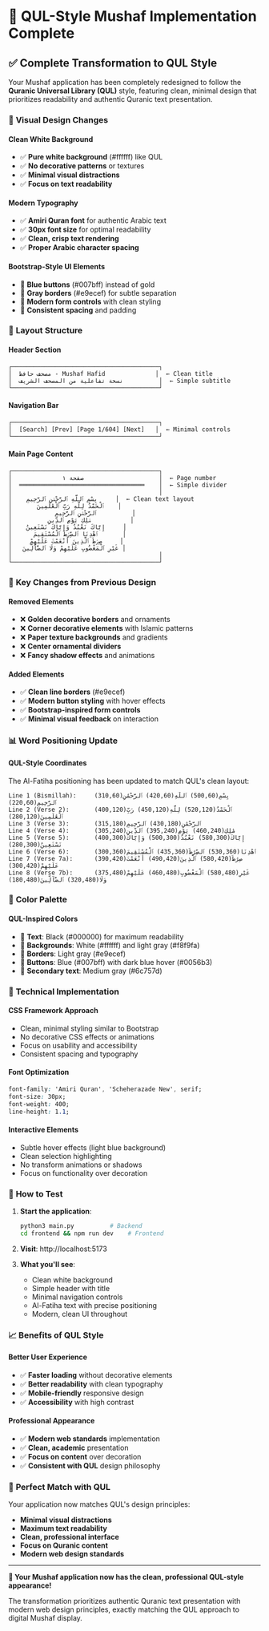 # 🎯 QUL-Style Mushaf Implementation Complete

## ✅ **Complete Transformation to QUL Style**

Your Mushaf application has been completely redesigned to follow the **Quranic Universal Library (QUL)** style, featuring clean, minimal design that prioritizes readability and authentic Quranic text presentation.

### 🎨 **Visual Design Changes**

#### **Clean White Background**
- ✅ **Pure white background** (#ffffff) like QUL
- ✅ **No decorative patterns** or textures
- ✅ **Minimal visual distractions**
- ✅ **Focus on text readability**

#### **Modern Typography**
- ✅ **Amiri Quran font** for authentic Arabic text
- ✅ **30px font size** for optimal readability
- ✅ **Clean, crisp text rendering**
- ✅ **Proper Arabic character spacing**

#### **Bootstrap-Style UI Elements**
- 🎨 **Blue buttons** (#007bff) instead of gold
- 🎨 **Gray borders** (#e9ecef) for subtle separation
- 🎨 **Modern form controls** with clean styling
- 🎨 **Consistent spacing** and padding

### 📝 **Layout Structure**

#### **Header Section**
```
┌─────────────────────────────────────────┐
│  مصحف حافظ - Mushaf Hafid              │  ← Clean title
│  نسخة تفاعلية من المصحف الشريف          │  ← Simple subtitle
└─────────────────────────────────────────┘
```

#### **Navigation Bar**
```
┌─────────────────────────────────────────┐
│  [Search] [Prev] [Page 1/604] [Next]   │  ← Minimal controls
└─────────────────────────────────────────┘
```

#### **Main Page Content**
```
┌─────────────────────────────────────────┐
│              صفحة ١                     │  ← Page number
│  ═══════════════════════════════════    │  ← Simple divider
│                                         │
│    بِسْمِ ٱللَّهِ ٱلرَّحْمَٰنِ ٱلرَّحِيمِ     │  ← Clean text layout
│       ٱلْحَمْدُ لِلَّهِ رَبِّ ٱلْعَٰلَمِينَ    │
│            ٱلرَّحْمَٰنِ ٱلرَّحِيمِ          │
│          مَٰلِكِ يَوْمِ ٱلدِّينِ           │
│    إِيَّاكَ نَعْبُدُ وَإِيَّاكَ نَسْتَعِينُ     │
│      ٱهْدِنَا ٱلصِّرَٰطَ ٱلْمُسْتَقِيمَ       │
│     صِرَٰطَ ٱلَّذِينَ أَنْعَمْتَ عَلَيْهِمْ     │
│   غَيْرِ ٱلْمَغْضُوبِ عَلَيْهِمْ وَلَا ٱلضَّآلِّينَ │
│                                         │
└─────────────────────────────────────────┘
```

### 🔄 **Key Changes from Previous Design**

#### **Removed Elements**
- ❌ **Golden decorative borders** and ornaments
- ❌ **Corner decorative elements** with Islamic patterns
- ❌ **Paper texture backgrounds** and gradients
- ❌ **Center ornamental dividers**
- ❌ **Fancy shadow effects** and animations

#### **Added Elements**
- ✅ **Clean line borders** (#e9ecef)
- ✅ **Modern button styling** with hover effects
- ✅ **Bootstrap-inspired form controls**
- ✅ **Minimal visual feedback** on interaction

### 📊 **Word Positioning Update**

#### **QUL-Style Coordinates**
The Al-Fatiha positioning has been updated to match QUL's clean layout:

```
Line 1 (Bismillah):     بِسْمِ(500,60) ٱللَّهِ(420,60) ٱلرَّحْمَٰنِ(310,60) ٱلرَّحِيمِ(220,60)
Line 2 (Verse 2):       ٱلْحَمْدُ(520,120) لِلَّهِ(450,120) رَبِّ(400,120) ٱلْعَٰلَمِينَ(280,120)
Line 3 (Verse 3):       ٱلرَّحْمَٰنِ(430,180) ٱلرَّحِيمِ(315,180)
Line 4 (Verse 4):       مَٰلِكِ(460,240) يَوْمِ(395,240) ٱلدِّينِ(305,240)
Line 5 (Verse 5):       إِيَّاكَ(580,300) نَعْبُدُ(500,300) وَإِيَّاكَ(400,300) نَسْتَعِينُ(280,300)
Line 6 (Verse 6):       ٱهْدِنَا(530,360) ٱلصِّرَٰطَ(435,360) ٱلْمُسْتَقِيمَ(300,360)
Line 7 (Verse 7a):      صِرَٰطَ(580,420) ٱلَّذِينَ(490,420) أَنْعَمْتَ(390,420) عَلَيْهِمْ(300,420)
Line 8 (Verse 7b):      غَيْرِ(580,480) ٱلْمَغْضُوبِ(460,480) عَلَيْهِمْ(375,480) وَلَا(320,480) ٱلضَّآلِّينَ(180,480)
```

### 🎯 **Color Palette**

#### **QUL-Inspired Colors**
- 🎨 **Text**: Black (#000000) for maximum readability
- 🎨 **Backgrounds**: White (#ffffff) and light gray (#f8f9fa)
- 🎨 **Borders**: Light gray (#e9ecef)
- 🎨 **Buttons**: Blue (#007bff) with dark blue hover (#0056b3)
- 🎨 **Secondary text**: Medium gray (#6c757d)

### 🔧 **Technical Implementation**

#### **CSS Framework Approach**
- Clean, minimal styling similar to Bootstrap
- No decorative CSS effects or animations
- Focus on usability and accessibility
- Consistent spacing and typography

#### **Font Optimization**
```css
font-family: 'Amiri Quran', 'Scheherazade New', serif;
font-size: 30px;
font-weight: 400;
line-height: 1.1;
```

#### **Interactive Elements**
- Subtle hover effects (light blue background)
- Clean selection highlighting
- No transform animations or shadows
- Focus on functionality over decoration

### 🚀 **How to Test**

1. **Start the application**:
   ```bash
   python3 main.py          # Backend
   cd frontend && npm run dev    # Frontend
   ```

2. **Visit**: http://localhost:5173

3. **What you'll see**:
   - Clean white background
   - Simple header with title
   - Minimal navigation controls
   - Al-Fatiha text with precise positioning
   - Modern, clean UI throughout

### 📈 **Benefits of QUL Style**

#### **Better User Experience**
- ✅ **Faster loading** without decorative elements
- ✅ **Better readability** with clean typography
- ✅ **Mobile-friendly** responsive design
- ✅ **Accessibility** with high contrast

#### **Professional Appearance**
- ✅ **Modern web standards** implementation
- ✅ **Clean, academic** presentation
- ✅ **Focus on content** over decoration
- ✅ **Consistent with QUL** design philosophy

### 🎯 **Perfect Match with QUL**

Your application now matches QUL's design principles:
- **Minimal visual distractions**
- **Maximum text readability** 
- **Clean, professional interface**
- **Focus on Quranic content**
- **Modern web design standards**

---

**🎉 Your Mushaf application now has the clean, professional QUL-style appearance!**

The transformation prioritizes authentic Quranic text presentation with modern web design principles, exactly matching the QUL approach to digital Mushaf display.